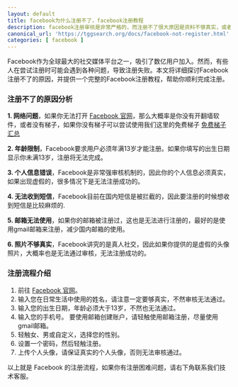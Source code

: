 ```yaml
---
layout: default
title: facebook为什么注册不了，facebook注册教程
description: facebook注册审核是非常严格的，而注册不了很大原因是资料不够真实，或者注册的时候没办法收到短信验证导致的，这篇文章就教大家如何成功的注册Facebook
canonical_url: 'https://tggsearch.org/docs/facebook-not-register.html'
categories: [ facebook ]
---
```

Facebook作为全球最大的社交媒体平台之一，吸引了数亿用户加入。然而，有些人在尝试注册时可能会遇到各种问题，导致注册失败。本文将详细探讨Facebook注册不了的原因，并提供一个完整的Facebook注册教程，帮助你顺利完成注册。

### 注册不了的原因分析

**1. 网络问题**，如果你无法打开 [Facebook 官网](./302.html?https://facebook.com)，那么大概率是你没有开翻墙软件，或者没有梯子，如果你没有梯子可以尝试使用我们这里的免费梯子 [免费梯子汇总](./vpn-kl.html)

**2. 年龄限制**，Facebook要求用户必须年满13岁才能注册。如果你填写的出生日期显示你未满13岁，注册将无法完成。

**3. 个人信息错误**，Facebook是非常强审核机制的，因此你的个人信息必须真实，如果出现虚假的，很多情况下是无法注册成功的。

**4. 无法收到短信**，Facebook目前在国内短信是被拦截的，因此要注册的时候想收到短信是比较麻烦的.

**5. 邮箱无法使用**，如果你的邮箱被注册过，这也是无法进行注册的，最好的是使用gmail邮箱来注册，减少国内邮箱的使用。

**6. 照片不够真实**，Facebook讲究的是真人社交，因此如果你提供的是虚假的头像照片，大概率也是无法通过审核，无法注册成功的。

### 注册流程介绍
1. 前往 [Facebook 官网](./302.html?https://facebook.com)。
2. 输入您在日常生活中使用的姓名，请注意一定要够真实，不然审核无法通过。
3. 输入您的出生日期，年龄必须大于13岁，不然也无法通过。
4. 输入您的手机号。 要使用邮箱创建账户，请轻触使用邮箱注册，尽量使用 gmail邮箱。
5. 轻触女、男或自定义，选择您的性别。
6. 设置一个密码，然后轻触注册。
7. 上传个人头像，请保证真实的个人头像，否则无法审核通过。

以上就是 Facebook 的注册流程，如果你有注册困难问题，请右下角联系我们技术客服。